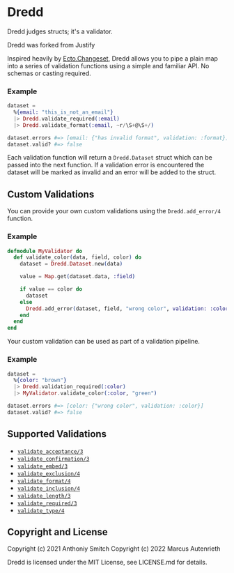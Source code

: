 # Dredd

Dredd judges structs; it's a validator.

Dredd was forked from Justify

Inspired heavily by [Ecto.Changeset][1], Dredd allows you to pipe a plain map
into a series of validation functions using a simple and familiar API. No
schemas or casting required.

[1]: https://hexdocs.pm/ecto/Ecto.Changeset.html

### Example

```elixir
dataset =
  %{email: "this_is_not_an_email"}
  |> Dredd.validate_required(:email)
  |> Dredd.validate_format(:email, ~r/\S+@\S+/)

dataset.errors #=> [email: {"has invalid format", validation: :format}]
dataset.valid? #=> false
```

Each validation function will return a `Dredd.Dataset` struct which can be
passed into the next function. If a validation error is encountered the dataset
will be marked as invalid and an error will be added to the struct.

## Custom Validations

You can provide your own custom validations using the `Dredd.add_error/4`
function.

### Example

```elixir
defmodule MyValidator do
  def validate_color(data, field, color) do
    dataset = Dredd.Dataset.new(data)

    value = Map.get(dataset.data, :field)

    if value == color do
      dataset
    else
      Dredd.add_error(dataset, field, "wrong color", validation: :color)
    end
  end
end
```

Your custom validation can be used as part of a validation pipeline.

### Example

```elixir
dataset =
  %{color: "brown"}
  |> Dredd.validation_required(:color)
  |> MyValidator.validate_color(:color, "green")

dataset.errors #=> [color: {"wrong color", validation: :color}]
dataset.valid? #=> false
```

## Supported Validations

* [`validate_acceptance/3`](https://hexdocs.pm/dredd/Dredd.html#validate_acceptance/3)
* [`validate_confirmation/3`](https://hexdocs.pm/dredd/Dredd.html#validate_confirmation/3)
* [`validate_embed/3`](https://hexdocs.pm/dredd/Dredd.html#validate_embed/3)
* [`validate_exclusion/4`](https://hexdocs.pm/dredd/Dredd.html#validate_exclusion/4)
* [`validate_format/4`](https://hexdocs.pm/dredd/Dredd.html#validate_format/4)
* [`validate_inclusion/4`](https://hexdocs.pm/dredd/Dredd.html#validate_inclusion/4)
* [`validate_length/3`](https://hexdocs.pm/dredd/Dredd.html#validate_length/3)
* [`validate_required/3`](https://hexdocs.pm/dredd/Dredd.html#validate_required/3)
* [`validate_type/4`](https://hexdocs.pm/dredd/Dredd.html#validate_type/4)

## Copyright and License

Copyright (c) 2021 Anthoniy Smitch
Copyright (c) 2022 Marcus Autenrieth

Dredd is licensed under the MIT License, see LICENSE.md for details.
